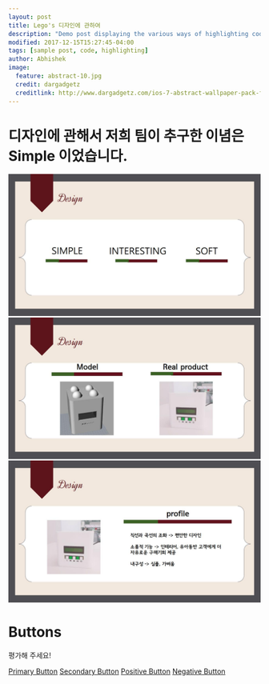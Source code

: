 ```yaml
---
layout: post
title: Lego's 디자인에 관하여 
description: "Demo post displaying the various ways of highlighting code in Markdown."
modified: 2017-12-15T15:27:45-04:00
tags: [sample post, code, highlighting]
author: Abhishek
image:
  feature: abstract-10.jpg
  credit: dargadgetz
  creditlink: http://www.dargadgetz.com/ios-7-abstract-wallpaper-pack-for-iphone-5-and-ipod-touch-retina/
---
```


<h1>디자인에 관해서 저희 팀이 추구한 이념은 Simple 이었습니다.</h1>

<img src="/assets/img/d1.jpg">

<img src="/assets/img/d2.jpg">


<img src="/assets/img/d3.jpg">




# Buttons

평가해 주세요!


<a href="/" class="ui primary button">Primary Button</a>
<a href="/" class="ui secondary button">Secondary Button</a>
<a href="/" class="ui positive button">Positive Button</a>
<a href="/" class="ui negative button">Negative Button</a>